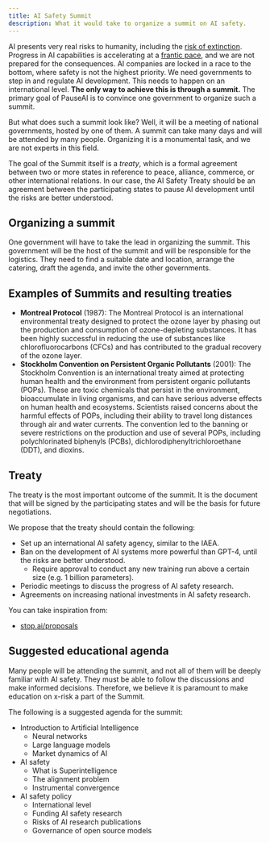 ```yaml
---
title: AI Safety Summit
description: What it would take to organize a summit on AI safety.
---
```


AI presents very real risks to humanity, including the [risk of extinction](/xrisk).
Progress in AI capabilities is accelerating at a [frantic pace](/urgency), and we are not prepared for the consequences.
AI companies are locked in a race to the bottom, where safety is not the highest priority.
We need governments to step in and regulate AI development.
This needs to happen on an international level.
**The only way to achieve this is through a summit.**
The primary goal of PauseAI is to convince one government to organize such a summit.

But what does such a summit look like?
Well, it will be a meeting of national governments, hosted by one of them.
A summit can take many days and will be attended by many people.
Organizing it is a monumental task, and we are not experts in this field.

The goal of the Summit itself is a _treaty_, which is a formal agreement between two or more states in reference to peace, alliance, commerce, or other international relations.
In our case, the AI Safety Treaty should be an agreement between the participating states to pause AI development until the risks are better understood.

## Organizing a summit

One government will have to take the lead in organizing the summit.
This government will be the host of the summit and will be responsible for the logistics.
They need to find a suitable date and location, arrange the catering, draft the agenda, and invite the other governments.

## Examples of Summits and resulting treaties

- **Montreal Protocol** (1987): The Montreal Protocol is an international environmental treaty designed to protect the ozone layer by phasing out the production and consumption of ozone-depleting substances. It has been highly successful in reducing the use of substances like chlorofluorocarbons (CFCs) and has contributed to the gradual recovery of the ozone layer.
- **Stockholm Convention on Persistent Organic Pollutants** (2001): The Stockholm Convention is an international treaty aimed at protecting human health and the environment from persistent organic pollutants (POPs). These are toxic chemicals that persist in the environment, bioaccumulate in living organisms, and can have serious adverse effects on human health and ecosystems. Scientists raised concerns about the harmful effects of POPs, including their ability to travel long distances through air and water currents. The convention led to the banning or severe restrictions on the production and use of several POPs, including polychlorinated biphenyls (PCBs), dichlorodiphenyltrichloroethane (DDT), and dioxins.

## Treaty

The treaty is the most important outcome of the summit.
It is the document that will be signed by the participating states and will be the basis for future negotiations.

We propose that the treaty should contain the following:

- Set up an international AI safety agency, similar to the IAEA.
- Ban on the development of AI systems more powerful than GPT-4, until the risks are better understood.
  - Require approval to conduct any new training run above a certain size (e.g. 1 billion parameters).
- Periodic meetings to discuss the progress of AI safety research.
- Agreements on increasing national investments in AI safety research.

You can take inspiration from:

- [stop.ai/proposals](https://www.stop.ai/proposals)

## Suggested educational agenda

Many people will be attending the summit, and not all of them will be deeply familiar with AI safety.
They must be able to follow the discussions and make informed decisions.
Therefore, we believe it is paramount to make education on x-risk a part of the Summit.

The following is a suggested agenda for the summit:

- Introduction to Artificial Intelligence
  - Neural networks
  - Large language models
  - Market dynamics of AI
- AI safety
  - What is Superintelligence
  - The alignment problem
  - Instrumental convergence
- AI safety policy
  - International level
  - Funding AI safety research
  - Risks of AI research publications
  - Governance of open source models
